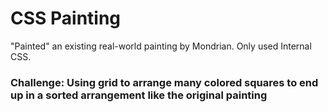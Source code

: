 # CSS Painting
"Painted" an existing real-world painting by Mondrian.
Only used Internal CSS.

### Challenge: Using grid to arrange many colored squares to end up in a sorted arrangement like the original painting